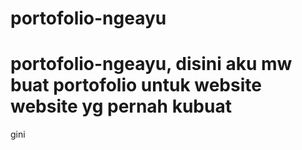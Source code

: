 # portofolio-ngeayu
# portofolio-ngeayu, disini aku mw buat portofolio untuk website website yg pernah kubuat

gini